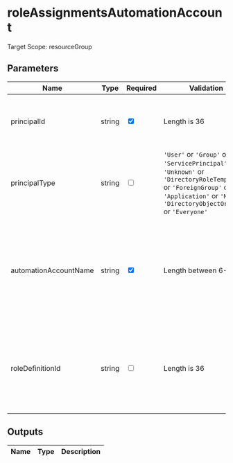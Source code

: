 # roleAssignmentsAutomationAccount

Target Scope: resourceGroup

## Parameters
| Name | Type | Required | Validation | Default value | Description |
| -- |  -- | -- | -- | -- | -- |
| principalId | string | <input type="checkbox" checked> | Length is 36 | <pre></pre> | The AAD Object ID of the pricipal you want to assign the role to. |
| principalType | string | <input type="checkbox"> | `'User'` or  `'Group'` or  `'ServicePrincipal'` or  `'Unknown'` or  `'DirectoryRoleTemplate'` or  `'ForeignGroup'` or  `'Application'` or  `'MSI'` or  `'DirectoryObjectOrGroup'` or  `'Everyone'` | <pre>'ServicePrincipal'</pre> | The type of principal you want to assign the role to. |
| automationAccountName | string | <input type="checkbox" checked> | Length between 6-50 | <pre></pre> | The name of the Azure Automation Account to assign the permissions on. This Automation Account should already exist. |
| roleDefinitionId | string | <input type="checkbox"> | Length is 36 | <pre>'d3881f73-407a-4167-8283-e981cbba0404'</pre> | The roledefinition ID you want to assign. This defaults to the Automation Account Operator Role. |
## Outputs
| Name | Type | Description |
| -- |  -- | -- |

